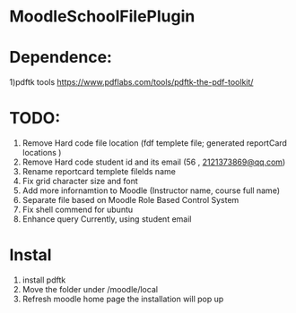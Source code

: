 # MoodleSchoolFilePlugin

# Dependence:
1)pdftk tools https://www.pdflabs.com/tools/pdftk-the-pdf-toolkit/


# TODO:
1) Remove Hard code file location (fdf templete file; generated reportCard locations  )
2) Remove Hard code student id and its email (56 , 2121373869@qq.com) 
3) Rename reportcard templete filelds name
4) Fix grid character size and font
5) Add more infornamtion to Moodle (Instructor name, course full name)
6) Separate file based on Moodle Role Based Control System
7) Fix shell commend for ubuntu
8) Enhance query Currently, using student email

# Instal
1) install pdftk
2) Move the folder under /moodle/local
3) Refresh moodle home page the installation will pop up
